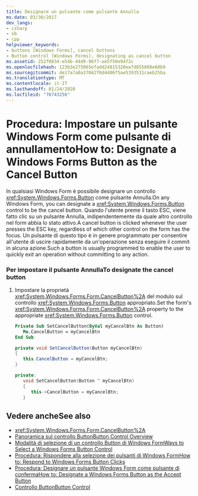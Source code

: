 ```yaml
---
title: Designare un pulsante come pulsante Annulla
ms.date: 03/30/2017
dev_langs:
- csharp
- vb
- cpp
helpviewer_keywords:
- buttons [Windows Forms], cancel buttons
- Button control [Windows Forms], designating as cancel button
ms.assetid: 252f0834-e54b-44d9-96f7-ee5f50e94f2c
ms.openlocfilehash: 123b3e275065efadd24815320ea7d855808e60b9
ms.sourcegitcommit: de17a7a0a37042f0d4406f5ae5393531caeb25ba
ms.translationtype: MT
ms.contentlocale: it-IT
ms.lasthandoff: 01/24/2020
ms.locfileid: "76743256"
---
```

# <a name="how-to-designate-a-windows-forms-button-as-the-cancel-button"></a><span data-ttu-id="8c59a-102">Procedura: Impostare un pulsante Windows Form come pulsante di annullamento</span><span class="sxs-lookup"><span data-stu-id="8c59a-102">How to: Designate a Windows Forms Button as the Cancel Button</span></span>
<span data-ttu-id="8c59a-103">In qualsiasi Windows Form è possibile designare un controllo <xref:System.Windows.Forms.Button> come pulsante Annulla.</span><span class="sxs-lookup"><span data-stu-id="8c59a-103">On any Windows Form, you can designate a <xref:System.Windows.Forms.Button> control to be the cancel button.</span></span> <span data-ttu-id="8c59a-104">Quando l'utente preme il tasto ESC, viene fatto clic su un pulsante Annulla, indipendentemente da quale altro controllo nel form abbia lo stato attivo.</span><span class="sxs-lookup"><span data-stu-id="8c59a-104">A cancel button is clicked whenever the user presses the ESC key, regardless of which other control on the form has the focus.</span></span> <span data-ttu-id="8c59a-105">Un pulsante di questo tipo è in genere programmato per consentire all'utente di uscire rapidamente da un'operazione senza eseguire il commit in alcuna azione.</span><span class="sxs-lookup"><span data-stu-id="8c59a-105">Such a button is usually programmed to enable the user to quickly exit an operation without committing to any action.</span></span>  
  
### <a name="to-designate-the-cancel-button"></a><span data-ttu-id="8c59a-106">Per impostare il pulsante Annulla</span><span class="sxs-lookup"><span data-stu-id="8c59a-106">To designate the cancel button</span></span>  
  
1. <span data-ttu-id="8c59a-107">Impostare la proprietà <xref:System.Windows.Forms.Form.CancelButton%2A> del modulo sul controllo <xref:System.Windows.Forms.Button> appropriato.</span><span class="sxs-lookup"><span data-stu-id="8c59a-107">Set the form's <xref:System.Windows.Forms.Form.CancelButton%2A> property to the appropriate <xref:System.Windows.Forms.Button> control.</span></span>  
  
    ```vb  
    Private Sub SetCancelButton(ByVal myCancelBtn As Button)  
       Me.CancelButton = myCancelBtn  
    End Sub  
    ```  
  
    ```csharp  
    private void SetCancelButton(Button myCancelBtn)  
    {  
       this.CancelButton = myCancelBtn;  
    }  
    ```  
  
    ```cpp  
    private:  
       void SetCancelButton(Button ^ myCancelBtn)  
       {  
          this->CancelButton = myCancelBtn;  
       }  
    ```  
  
## <a name="see-also"></a><span data-ttu-id="8c59a-108">Vedere anche</span><span class="sxs-lookup"><span data-stu-id="8c59a-108">See also</span></span>

- <xref:System.Windows.Forms.Form.CancelButton%2A>
- [<span data-ttu-id="8c59a-109">Panoramica sul controllo Button</span><span class="sxs-lookup"><span data-stu-id="8c59a-109">Button Control Overview</span></span>](button-control-overview-windows-forms.md)
- [<span data-ttu-id="8c59a-110">Modalità di selezione di un controllo Button di Windows Form</span><span class="sxs-lookup"><span data-stu-id="8c59a-110">Ways to Select a Windows Forms Button Control</span></span>](ways-to-select-a-windows-forms-button-control.md)
- [<span data-ttu-id="8c59a-111">Procedura: Rispondere alla selezione dei pulsanti di Windows Form</span><span class="sxs-lookup"><span data-stu-id="8c59a-111">How to: Respond to Windows Forms Button Clicks</span></span>](how-to-respond-to-windows-forms-button-clicks.md)
- [<span data-ttu-id="8c59a-112">Procedura: Designare un pulsante Windows Form come pulsante di conferma</span><span class="sxs-lookup"><span data-stu-id="8c59a-112">How to: Designate a Windows Forms Button as the Accept Button</span></span>](how-to-designate-a-windows-forms-button-as-the-accept-button.md)
- [<span data-ttu-id="8c59a-113">Controllo Button</span><span class="sxs-lookup"><span data-stu-id="8c59a-113">Button Control</span></span>](button-control-windows-forms.md)
